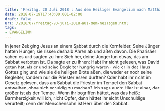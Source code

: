 ```yaml
---
title: 'Freitag, 20 Juli 2018 : Aus dem Heiligen Evangelium nach Matthäus - Mt 12,1-8.'
date: 2018-07-19T17:43:00.001+02:00
draft: false
url: /2018/07/freitag-20-juli-2018-aus-dem-heiligen.html
tags: 
- EVANGELIUM
---
```


In jener Zeit ging Jesus an einem Sabbat durch die Kornfelder. Seine Jünger hatten Hunger; sie rissen deshalb Ähren ab und aßen davon. Die Pharisäer sahen es und sagten zu ihm: Sieh her, deine Jünger tun etwas, das am Sabbat verboten ist. Da sagte er zu ihnen: Habt ihr nicht gelesen, was David getan hat, als er und seine Begleiter hungrig waren - wie er in das Haus Gottes ging und wie sie die heiligen Brote aßen, die weder er noch seine Begleiter, sondern nur die Priester essen durften? Oder habt ihr nicht im Gesetz gelesen, dass am Sabbat die Priester im Tempel den Sabbat entweihen, ohne sich schuldig zu machen? Ich sage euch: Hier ist einer, der größer ist als der Tempel. Wenn ihr begriffen hättet, was das heißt: Barmherzigkeit will ich, nicht Opfer, dann hättet ihr nicht Unschuldige verurteilt; denn der Menschensohn ist Herr über den Sabbat.